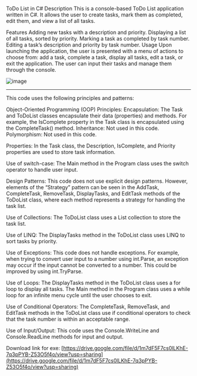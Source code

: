 ToDo List in C#
Description
This is a console-based ToDo List application written in C#. It allows the user to create tasks, mark them as completed, edit them, and view a list of all tasks.

Features
Adding new tasks with a description and priority.
Displaying a list of all tasks, sorted by priority.
Marking a task as completed by task number.
Editing a task’s description and priority by task number.
Usage
Upon launching the application, the user is presented with a menu of actions to choose from: add a task, complete a task, display all tasks, edit a task, or exit the application. The user can input their tasks and manage them through the console.


![image](https://github.com/alexeykrymov/ToDo-List-in-C-/assets/55350467/e037d06d-341c-4628-9433-f5436521c0f3)


---------------------------------------------------------------

This code uses the following principles and patterns:

Object-Oriented Programming (OOP) Principles:
Encapsulation: The Task and ToDoList classes encapsulate their data (properties) and methods. For example, the IsComplete property in the Task class is encapsulated using the CompleteTask() method.
Inheritance: Not used in this code.
Polymorphism: Not used in this code.

Properties: In the Task class, the Description, IsComplete, and Priority properties are used to store task information.

Use of switch-case: The Main method in the Program class uses the switch operator to handle user input.

Design Patterns: This code does not use explicit design patterns. However, elements of the “Strategy” pattern can be seen in the AddTask, CompleteTask, RemoveTask, DisplayTasks, and EditTask methods of the ToDoList class, where each method represents a strategy for handling the task list.

Use of Collections: The ToDoList class uses a List<Task> collection to store the task list.

Use of LINQ: The DisplayTasks method in the ToDoList class uses LINQ to sort tasks by priority.

Use of Exceptions: This code does not handle exceptions. For example, when trying to convert user input to a number using int.Parse, an exception may occur if the input cannot be converted to a number. This could be improved by using int.TryParse.

Use of Loops: The DisplayTasks method in the ToDoList class uses a for loop to display all tasks. The Main method in the Program class uses a while loop for an infinite menu cycle until the user chooses to exit.

Use of Conditional Operators: The CompleteTask, RemoveTask, and EditTask methods in the ToDoList class use if conditional operators to check that the task number is within an acceptable range.

Use of Input/Output: This code uses the Console.WriteLine and Console.ReadLine methods for input and output.



Download link for exe:
[https://drive.google.com/file/d/1m7dF5F7cs0lLKhE-7q3pPYB-Z53O5f4o/view?usp=sharing](https://drive.google.com/file/d/1m7dF5F7cs0lLKhE-7q3pPYB-Z53O5f4o/view?usp=sharing)
